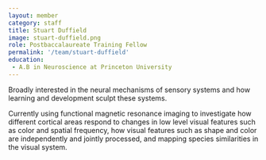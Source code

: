 ```yaml
---
layout: member
category: staff
title: Stuart Duffield
image: stuart-duffield.png
role: Postbaccalaureate Training Fellow
permalink: '/team/stuart-duffield'
education:
 - A.B in Neuroscience at Princeton University
---
```


Broadly interested in the neural mechanisms of sensory systems and how learning and development sculpt these systems. 

Currently using functional magnetic resonance imaging to investigate how different cortical areas respond to changes in low level visual features such as color and spatial frequency, how visual features such as shape and color are independently and jointly processed, and mapping species similarities in the visual system.
